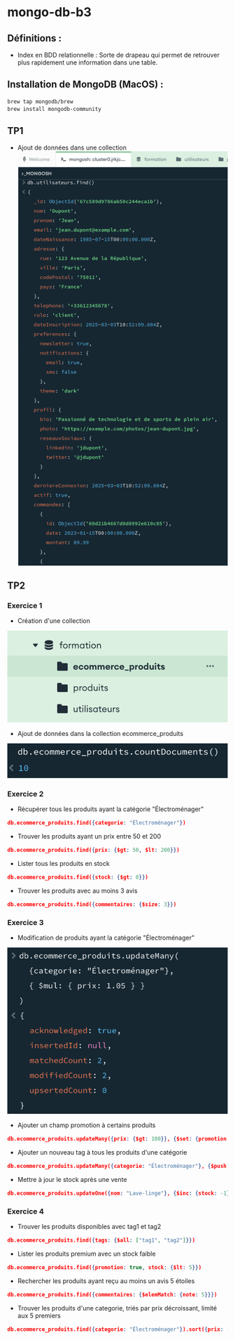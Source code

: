 # mongo-db-b3

## Définitions :
- Index en BDD relationnelle : Sorte de drapeau qui permet de retrouver plus rapidement une information dans une table.

## Installation de MongoDB (MacOS) :
```bash
brew tap mongodb/brew
brew install mongodb-community
```

## TP1
- Ajout de données dans une collection
![Affichage nouvelles données](image-1.png)

## TP2

### Exercice 1
- Création d'une collection

![Ajout collection ecommerce_produits](image-2.png)

- Ajout de données dans la collection ecommerce_produits

![Nombre d'élements ajoutés](image-3.png)

### Exercice 2
- Récupérer tous les produits ayant la catégorie "Électroménager"
```json
db.ecommerce_produits.find({categorie: "Électroménager"})
```
- Trouver les produits ayant un prix entre 50 et 200
```json
db.ecommerce_produits.find({prix: {$gt: 50, $lt: 200}})
```
- Lister tous les produits en stock
```json
db.ecommerce_produits.find({stock: {$gt: 0}})
```
- Trouver les produits avec au moins 3 avis
```json
db.ecommerce_produits.find({commentaires: {$size: 3}})
```

### Exercice 3
- Modification de produits ayant la catégorie "Électroménager"

![Modif electromenager](image-4.png)

- Ajouter un champ promotion à certains produits

```json
db.ecommerce_produits.updateMany({prix: {$gt: 100}}, {$set: {promotion: true}})
```

- Ajouter un nouveau tag à tous les produits d'une catégorie

```json
db.ecommerce_produits.updateMany({categorie: "Électroménager"}, {$push: {tags: "nouveau_tag"}})
```

- Mettre à jour le stock après une vente

```json
db.ecommerce_produits.updateOne({nom: "Lave-linge"}, {$inc: {stock: -1}})
```

### Exercice 4

- Trouver les produits disponibles avec tag1 et tag2

```json
db.ecommerce_produits.find({tags: {$all: ["tag1", "tag2"]}})
```

- Lister les produits premium avec un stock faible

```json
db.ecommerce_produits.find({promotion: true, stock: {$lt: 5}})
```

- Rechercher les produits ayant reçu au moins un avis 5 étoiles

```json
db.ecommerce_produits.find({commentaires: {$elemMatch: {note: 5}}})
```

- Trouver les produits d'une categorie, triés par prix décroissant, limité aux 5 premiers

```json
db.ecommerce_produits.find({categorie: "Électroménager"}).sort({prix: -1}).limit(5)
```